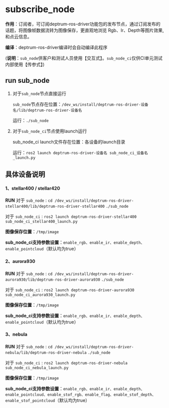 # **subscribe_node**


**作用**：订阅者，可订阅deptrum-ros-driver功能包的发布节点，通过订阅发布的话题，将图像帧数据流转为图像保存，更直观地浏览 Rgb、Ir、Depth等图片效果,和点云信息。

**编译**：deptrum-ros-driver编译时会自动编译此程序

(**说明**：`sub_node`供客户和测试人员使用【交互式】。`sub_node_ci`仅供CI单元测试内部使用【传参式】)

## **run sub_node**

1. 对于`sub_node`节点直接运行

   `sub_node`节点存在位置：`/dev_ws/install/deptrum-ros-driver-设备名/lib/deptrum-ros-driver-设备名`

   运行：`./sub_node`

2. 对于`sub_node_ci`节点使用launch运行

   sub_node_ci launch文件存在位置：各设备的launch目录

   运行：`ros2 launch deptrum-ros-driver-设备名 sub_node_ci_设备名_launch.py`

## 具体设备说明

#### 1、stellar400 / stellar420

**RUN**
对于 `sub_node` :
`cd /dev_ws/install/deptrum-ros-driver-stellar400/lib/deptrum-ros-driver-stellar400`
`./sub_node`

对于 `sub_node_ci` :
`ros2 launch deptrum-ros-driver-stellar400 sub_node_ci_stellar400_launch.py`

**图像保存位置**：`/tmp/image`

**sub_node_ci支持参数设置**：`enable_rgb、enable_ir、enable_depth、enable_pointcloud`（默认均为true）



#### 2、aurora930

**RUN**
对于 `sub_node` :
`cd /dev_ws/install/deptrum-ros-driver-aurora930/lib/deptrum-ros-driver-aurora930`
`./sub_node`

对于 `sub_node_ci` :
`ros2 launch deptrum-ros-driver-aurora930 sub_node_ci_aurora930_launch.py`

**图像保存位置**：`/tmp/image`

**sub_node_ci支持参数设置**：`enable_rgb、enable_ir、enable_depth、enable_pointcloud`（默认均为true）



#### 3、nebula

**RUN**
对于 `sub_node` :
`cd /dev_ws/install/deptrum-ros-driver-nebula/lib/deptrum-ros-driver-nebula`
`./sub_node`

对于 `sub_node_ci` :
`ros2 launch deptrum-ros-driver-nebula sub_node_ci_nebula_launch.py`

**图像保存位置**：`/tmp/image`

**sub_node_ci支持参数设置**：`enable_rgb、enable_ir、enable_depth、enable_pointcloud、enable_stof_rgb、enable_flag、enable_stof_depth、enable_stof_pointcloud`（默认均为true）
